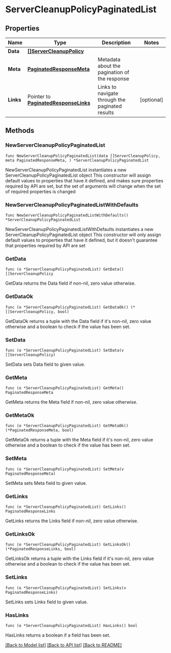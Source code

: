 # ServerCleanupPolicyPaginatedList

## Properties

Name | Type | Description | Notes
------------ | ------------- | ------------- | -------------
**Data** | [**[]ServerCleanupPolicy**](ServerCleanupPolicy.md) |  | 
**Meta** | [**PaginatedResponseMeta**](PaginatedResponseMeta.md) | Metadata about the pagination of the response | 
**Links** | Pointer to [**PaginatedResponseLinks**](PaginatedResponseLinks.md) | Links to navigate through the paginated results | [optional] 

## Methods

### NewServerCleanupPolicyPaginatedList

`func NewServerCleanupPolicyPaginatedList(data []ServerCleanupPolicy, meta PaginatedResponseMeta, ) *ServerCleanupPolicyPaginatedList`

NewServerCleanupPolicyPaginatedList instantiates a new ServerCleanupPolicyPaginatedList object
This constructor will assign default values to properties that have it defined,
and makes sure properties required by API are set, but the set of arguments
will change when the set of required properties is changed

### NewServerCleanupPolicyPaginatedListWithDefaults

`func NewServerCleanupPolicyPaginatedListWithDefaults() *ServerCleanupPolicyPaginatedList`

NewServerCleanupPolicyPaginatedListWithDefaults instantiates a new ServerCleanupPolicyPaginatedList object
This constructor will only assign default values to properties that have it defined,
but it doesn't guarantee that properties required by API are set

### GetData

`func (o *ServerCleanupPolicyPaginatedList) GetData() []ServerCleanupPolicy`

GetData returns the Data field if non-nil, zero value otherwise.

### GetDataOk

`func (o *ServerCleanupPolicyPaginatedList) GetDataOk() (*[]ServerCleanupPolicy, bool)`

GetDataOk returns a tuple with the Data field if it's non-nil, zero value otherwise
and a boolean to check if the value has been set.

### SetData

`func (o *ServerCleanupPolicyPaginatedList) SetData(v []ServerCleanupPolicy)`

SetData sets Data field to given value.


### GetMeta

`func (o *ServerCleanupPolicyPaginatedList) GetMeta() PaginatedResponseMeta`

GetMeta returns the Meta field if non-nil, zero value otherwise.

### GetMetaOk

`func (o *ServerCleanupPolicyPaginatedList) GetMetaOk() (*PaginatedResponseMeta, bool)`

GetMetaOk returns a tuple with the Meta field if it's non-nil, zero value otherwise
and a boolean to check if the value has been set.

### SetMeta

`func (o *ServerCleanupPolicyPaginatedList) SetMeta(v PaginatedResponseMeta)`

SetMeta sets Meta field to given value.


### GetLinks

`func (o *ServerCleanupPolicyPaginatedList) GetLinks() PaginatedResponseLinks`

GetLinks returns the Links field if non-nil, zero value otherwise.

### GetLinksOk

`func (o *ServerCleanupPolicyPaginatedList) GetLinksOk() (*PaginatedResponseLinks, bool)`

GetLinksOk returns a tuple with the Links field if it's non-nil, zero value otherwise
and a boolean to check if the value has been set.

### SetLinks

`func (o *ServerCleanupPolicyPaginatedList) SetLinks(v PaginatedResponseLinks)`

SetLinks sets Links field to given value.

### HasLinks

`func (o *ServerCleanupPolicyPaginatedList) HasLinks() bool`

HasLinks returns a boolean if a field has been set.


[[Back to Model list]](../README.md#documentation-for-models) [[Back to API list]](../README.md#documentation-for-api-endpoints) [[Back to README]](../README.md)



